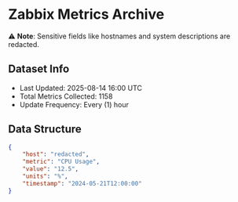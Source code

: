 # Zabbix Metrics Archive

⚠️ **Note**: Sensitive fields like hostnames and system descriptions are redacted.

## Dataset Info
- Last Updated: 2025-08-14 16:00 UTC
- Total Metrics Collected: 1158
- Update Frequency: Every (1) hour

## Data Structure
```json
{
    "host": "redacted",
    "metric": "CPU Usage",
    "value": "12.5",
    "units": "%",
    "timestamp": "2024-05-21T12:00:00"
}
```
